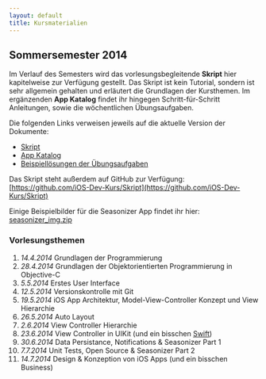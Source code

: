 ```yaml
---
layout: default
title: Kursmaterialien
---
```


## Sommersemester 2014

Im Verlauf des Semesters wird das vorlesungsbegleitende **Skript** hier kapitelweise zur Verfügung gestellt. Das Skript ist kein Tutorial, sondern ist sehr allgemein gehalten und erläutert die Grundlagen der Kursthemen. Im ergänzenden **App Katalog** findet ihr hingegen Schritt-für-Schritt Anleitungen, sowie die wöchentlichen Übungsaufgaben.

Die folgenden Links verweisen jeweils auf die aktuelle Version der Dokumente:

- [Skript](https://github.com/iOS-Dev-Kurs/Skript/blob/master/dist/ios_dev_kurs_skript.pdf?raw=true)
- [App Katalog](https://github.com/iOS-Dev-Kurs/Skript/blob/master/dist/ios_dev_kurs_app_katalog.pdf?raw=true)
- [Beispiellösungen der Übungsaufgaben](https://github.com/iOS-Dev-Kurs/Skript/blob/master/dist/ios_dev_kurs_loesungen.pdf?raw=true)

Das Skript steht außerdem auf GitHub zur Verfügung: [https://github.com/iOS-Dev-Kurs/Skript](https://github.com/iOS-Dev-Kurs/Skript)

Einige Beispielbilder für die Seasonizer App findet ihr hier: [seasonizer_img.zip](seasonizer_img.zip)

### Vorlesungsthemen

1. *14.4.2014* Grundlagen der Programmierung
2. *28.4.2014* Grundlagen der Objektorientierten Programmierung in Objective-C
3. *5.5.2014* Erstes User Interface
4. *12.5.2014* Versionskontrolle mit Git
5. *19.5.2014* iOS App Architektur, Model-View-Controller Konzept und View Hierarchie
6. *26.5.2014* Auto Layout
7. *2.6.2014* View Controller Hierarchie
8. *23.6.2014* View Controller in UIKit (und ein bisschen [Swift](https://developer.apple.com/swift/))
9. *30.6.2014* Data Persistance, Notifications & Seasonizer Part 1
10. *7.7.2014* Unit Tests, Open Source & Seasonizer Part 2
11. *14.7.2014* Design & Konzeption von iOS Apps (und ein bisschen Business)
